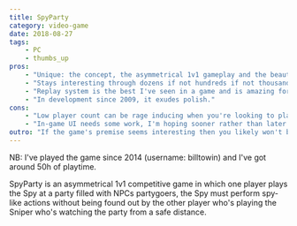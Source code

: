 ```yaml
---
title: SpyParty
category: video-game
date: 2018-08-27
tags:
    - PC
    - thumbs_up
pros:
    - "Unique: the concept, the asymmetrical 1v1 gameplay and the beautiful art design."
    - "Stays interesting through dozens if not hundreds if not thousands of hours of play."
    - "Replay system is the best I've seen in a game and is amazing for mastering the game."
    - "In development since 2009, it exudes polish."
cons:
    - "Low player count can be rage inducing when you're looking to play."
    - "In-game UI needs some work, I'm hoping sooner rather than later."
outro: "If the game's premise seems interesting then you likely won't be disappointed by SpyParty."
---
```

NB: I've played the game since 2014 (username: billtowin) and I've got around 50h of playtime.

SpyParty is an asymmetrical 1v1 competitive game in which one player plays the Spy at a party filled with NPCs partygoers, the Spy must perform spy-like actions without being found out by the other player who's playing the Sniper who's watching the party from a safe distance.
